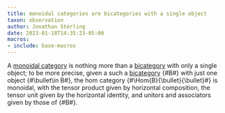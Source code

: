 ```yaml
---
title: monoidal categories are bicategories with a single object
taxon: observation
author: Jonathan Sterling
date: 2023-01-18T14:35:23-05:00
macros: 
- include: base-macros
---
```


A [monoidal category](jms-000D) is nothing more than a [bicategory](jms-000E) with only a single object; to be more precise, given a such a [bicategory](jms-000E) {#B#} with just one object {#\bullet\in B#}, the hom category {#\Hom{B}{\bullet}{\bullet}#} is monoidal, with the tensor product given by horizontal composition, the tensor unit given by the horizontal identity, and unitors and associators given by those of {#B#}.
